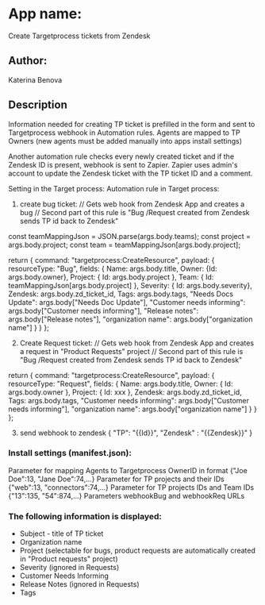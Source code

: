 # App name:
Create Targetprocess tickets from Zendesk

## Author:
Katerina Benova

## Description

Information needed for creating TP ticket is prefilled in the form and sent to Targetprocess webhook in Automation rules.
Agents are mapped to TP Owners (new agents must be added manually into apps install settings)

Another automation rule checks every newly created ticket and if the Zendesk ID is present, webhook is sent to Zapier.
Zapier uses admin's account to update the Zendesk ticket with the TP ticket ID and a comment.

Setting in the Target process:
Automation rule in Target process:
1. create bug ticket:
// Gets web hook from Zendesk App and creates a bug
// Second part of this rule is "Bug /Request created from Zendesk sends TP id back to Zendesk"


const teamMappingJson = JSON.parse(args.body.teams);
const project = args.body.project;
const team = teamMappingJson[args.body.project];

return {
  command: "targetprocess:CreateResource",
  payload: {
    resourceType: "Bug",
    fields: {
      Name: args.body.title,
      Owner: {Id: args.body.owner},
      Project: { Id: args.body.project },
      Team: { Id: teamMappingJson[args.body.project] },
      Severity: { Id: args.body.severity},
      Zendesk: args.body.zd_ticket_id,
      Tags: args.body.tags,
      "Needs Docs Update": args.body["Needs Doc Update"],
      "Customer needs informing": args.body["Customer needs informing"],
      "Release notes": args.body["Release notes"],
      "organization name": args.body["organization name"]
    }
  }
};

2. Create Request ticket:
// Gets web hook from Zendesk App and creates a request in "Product Requests" project
// Second part of this rule is "Bug /Request created from Zendesk sends TP id back to Zendesk"

return {
  command: "targetprocess:CreateResource",
  payload: {
    resourceType: "Request",
    fields: {
      Name: args.body.title,
      Owner: { Id: args.body.owner },
      Project: { Id: xxx },
      Zendesk: args.body.zd_ticket_id,
      Tags: args.body.tags,
      "Customer needs informing": args.body["Customer needs informing"],
      "organization name": args.body["organization name"]
    }
  }
};

3. send webhook to zendesk
{
  "TP": "{{Id}}",
  "Zendesk" : "{{Zendesk}}"
}

### Install settings (manifest.json):

Parameter for mapping Agents to Targetprocess OwnerID in format {"Joe Doe":13, "Jane Doe":74,...}
Parameter for TP projects and their IDs {"web":13, "connectors":74,...}
Parameter for TP projects IDs and Team IDs {"13":135, "54":874,...}
Parameters webhookBug and webhookReq URLs

### The following information is displayed:

* Subject - title of TP ticket
* Organization name
* Project (selectable for bugs, product requests are automatically created in "Product requests" project)
* Severity (ignored in Requests)
* Customer Needs Informing
* Release Notes (ignored in Requests)
* Tags
